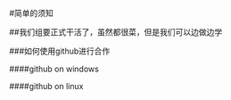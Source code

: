 #简单的须知

##我们组要正式干活了，虽然都很菜，但是我们可以边做边学

###如何使用github进行合作

####github on windows

####github on linux
